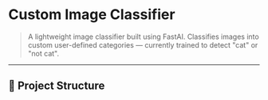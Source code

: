 # Custom Image Classifier

> A lightweight image classifier built using FastAI. Classifies images into custom user-defined categories — currently trained to detect "cat" or "not cat".

---

## 📁 Project Structure
